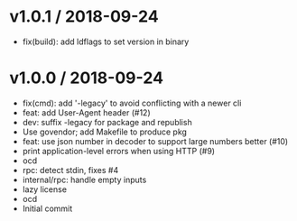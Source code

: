 
v1.0.1 / 2018-09-24
===================

  * fix(build): add ldflags to set version in binary

v1.0.0 / 2018-09-24
===================

  * fix(cmd): add '-legacy' to avoid conflicting with a newer cli
  * feat: add User-Agent header (#12)
  * dev: suffix -legacy for package and republish
  * Use govendor; add Makefile to produce pkg
  * feat: use json number in decoder to support large numbers better (#10)
  * print application-level errors when using HTTP (#9)
  * ocd
  * rpc: detect stdin, fixes #4
  * internal/rpc: handle empty inputs
  * lazy license
  * ocd
  * Initial commit
